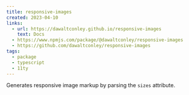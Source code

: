 ```yaml
---
title: responsive-images
created: 2023-04-10
links:
  - url: https://dawaltconley.github.io/responsive-images
    text: Docs
  - https://www.npmjs.com/package/@dawaltconley/responsive-images
  - https://github.com/dawaltconley/responsive-images
tags:
  - package
  - typescript
  - 11ty
---
```


Generates responsive image markup by parsing the `sizes` attribute.
